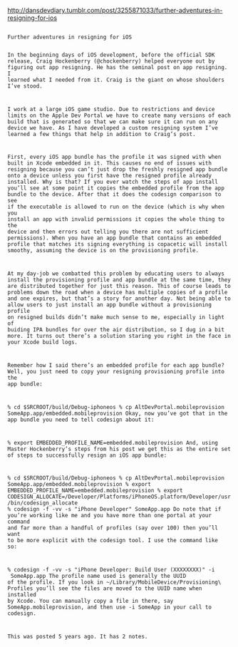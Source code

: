 http://dansdevdiary.tumblr.com/post/3255871033/further-adventures-in-resigning-for-ios

<code>
Further adventures in resigning for iOS

In the beginning days of iOS development, before the official SDK release, Craig Hockenberry (@chockenberry) helped everyone out by figuring out app resigning. He has the seminal post on app resigning. I learned what I needed from it. Craig is the giant on whose shoulders I’ve stood.

I work at a large iOS game studio. Due to restrictions and device limits on the Apple Dev Portal we have to create many versions of each build that is generated so that we can make sure it can run on any device we have.  As I have developed a custom resigning system I’ve learned a few things that help in addition to Craig’s post.

First, every iOS app bundle has the profile it was signed with when built in Xcode embedded in it. This causes no end of issues with resigning because you can’t just drop the freshly resigned app bundle onto a device unless you first have the resigned profile already installed. Why is that? If you ever watch the steps of app install you’ll see at some point it copies the embedded profile from the app bundle to the device. After that it does the codesign comparison to see if the executable is allowed to run on the device (which is why when you install an app with invalid permissions it copies the whole thing to the device and then errors out telling you there are not sufficient permissions). When you have an app bundle that contains an embedded profile that matches its signing everything is copacetic will install smoothy, assuming the device is on the provisioning profile.

At my day-job we combatted this problem by educating users to always install the provisioning profile and app bundle at the same time, they are distributed together for just this reason. This of course leads to problems down the road when a device has multiple copies of a profile and one expires, but that’s a story for another day. Not being able to allow users to just install an app bundle without a provisioning profile on resigned builds didn’t make much sense to me, especially in light of buiding IPA bundles for over the air distribution, so I dug in a bit more. It turns out there’s a solution staring you right in the face in your Xcode build logs.

Remember how I said there’s an embedded profile for each app bundle? Well, you just need to copy your resigning provisioning profile into the app bundle:

% cd $SRCROOT/build/Debug-iphoneos
% cp AltDevPortal.mobileprovision SomeApp.app/embedded.mobileprovision
Okay, now you’ve got that in the app bundle you need to tell codesign about it:

% export EMBEDDED_PROFILE_NAME=embedded.mobileprovision
And, using Master Hockenberry’s steps from his post we get this as the entire set of steps to successfully resign an iOS app bundle:

% cd $SRCROOT/build/Debug-iphoneos
% cp AltDevPortal.mobileprovision SomeApp.app/embedded.mobileprovision
% export EMBEDDED_PROFILE_NAME=embedded.mobileprovision
% export CODESIGN_ALLOCATE=/Developer/Platforms/iPhoneOS.platform/Developer/usr/bin/codesign_allocate
% codesign -f -vv -s "iPhone Developer" SomeApp.app
Do note that if you’re working like me and you have more than one portal at your command and far more than a handful of profiles (say over 100) then you’ll want to be more explicit with the codesign tool. I use the command like so:

% codesign -f -vv -s "iPhone Developer: Build User (XXXXXXXX)" -i <profile name> SomeApp.app
The profile name used is generally the UUID of the profile. If you look in ~/Library/MobileDevice/Provisioning\ Profiles you’ll see the files are moved to the UUID name when installed by Xcode. You can manually copy a file in there, say SomeApp.mobileprovision, and then use -i SomeApp in your call to codesign.

This was posted 5 years ago. It has 2 notes.

</code>
